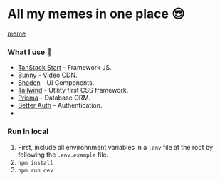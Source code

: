 # All my memes in one place 😎

[meme](https://github.com/viclafouch/memes-by-lafouch/assets/23353836/c57cfe73-af79-41ab-b462-98cbf6b6a35b)

### What I use 🚀

- [TanStack Start](https://tanstack.com/start/) - Framework JS.
- [Bunny](https://bunny.net/) - Video CDN.
- [Shadcn](https://ui.shadcn.com/) - UI Components.
- [Tailwind](https://tailwindcss.com/) - Utility first CSS framework.
- [Prisma](https://www.prisma.io/) - Database ORM.
- [Better Auth](https://www.better-auth.com/) - Authentication.
-
### Run In local

1. First, include all environnment variables in a `.env` file at the root by following the `.env.example` file.
2. `npm install`
3. `npm run dev`
